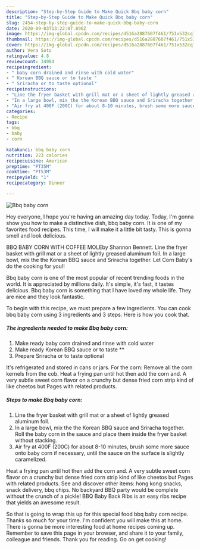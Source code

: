 ```yaml
---
description: "Step-by-Step Guide to Make Quick Bbq baby corn"
title: "Step-by-Step Guide to Make Quick Bbq baby corn"
slug: 2454-step-by-step-guide-to-make-quick-bbq-baby-corn
date: 2020-09-03T13:22:07.896Z
image: https://img-global.cpcdn.com/recipes/d516a2887607f461/751x532cq70/bbq-baby-corn-recipe-main-photo.jpg
thumbnail: https://img-global.cpcdn.com/recipes/d516a2887607f461/751x532cq70/bbq-baby-corn-recipe-main-photo.jpg
cover: https://img-global.cpcdn.com/recipes/d516a2887607f461/751x532cq70/bbq-baby-corn-recipe-main-photo.jpg
author: Vera Soto
ratingvalue: 4.8
reviewcount: 34984
recipeingredient:
- " baby corn drained and rinse with cold water"
- " Korean BBQ sauce or to taste "
- " Sriracha or to taste optional"
recipeinstructions:
- "Line the fryer basket with grill mat or a sheet of lightly greased aluminum foil."
- "In a large bowl, mix the the Korean BBQ sauce and Sriracha together. Roll the baby corn in the sauce and place them inside the fryer basket without stacking."
- "Air fry at 400F (200C) for about 8-10 minutes, brush some more sauce onto baby corn if necessary, until the sauce on the surface is slightly caramelized."
categories:
- Recipe
tags:
- bbq
- baby
- corn

katakunci: bbq baby corn 
nutrition: 223 calories
recipecuisine: American
preptime: "PT35M"
cooktime: "PT53M"
recipeyield: "1"
recipecategory: Dinner

---
```



![Bbq baby corn](https://img-global.cpcdn.com/recipes/d516a2887607f461/751x532cq70/bbq-baby-corn-recipe-main-photo.jpg)

Hey everyone, I hope you're having an amazing day today. Today, I'm gonna show you how to make a distinctive dish, bbq baby corn. It is one of my favorites food recipes. This time, I will make it a little bit tasty. This is gonna smell and look delicious.

BBQ BABY CORN WITH COFFEE MOLEby Shannon Bennett. Line the fryer basket with grill mat or a sheet of lightly greased aluminum foil. In a large bowl, mix the the Korean BBQ sauce and Sriracha together. Let Corn Baby&#39;s do the cooking for you!!

Bbq baby corn is one of the most popular of recent trending foods in the world. It is appreciated by millions daily. It's simple, it's fast, it tastes delicious. Bbq baby corn is something that I have loved my whole life. They are nice and they look fantastic.


To begin with this recipe, we must prepare a few ingredients. You can cook bbq baby corn using 3 ingredients and 3 steps. Here is how you cook that.

<!--inarticleads1-->

##### The ingredients needed to make Bbq baby corn:

1. Make ready  baby corn drained and rinse with cold water
1. Make ready  Korean BBQ sauce or to taste **
1. Prepare  Sriracha or to taste optional


It&#39;s refrigerated and stored in cans or jars. For the corn: Remove all the corn kernels from the cob. Heat a frying pan until hot then add the corn and. A very subtle sweet corn flavor on a crunchy but dense fried corn strip kind of like cheetos but Pages with related products. 

<!--inarticleads2-->

##### Steps to make Bbq baby corn:

1. Line the fryer basket with grill mat or a sheet of lightly greased aluminum foil.
1. In a large bowl, mix the the Korean BBQ sauce and Sriracha together. Roll the baby corn in the sauce and place them inside the fryer basket without stacking.
1. Air fry at 400F (200C) for about 8-10 minutes, brush some more sauce onto baby corn if necessary, until the sauce on the surface is slightly caramelized.


Heat a frying pan until hot then add the corn and. A very subtle sweet corn flavor on a crunchy but dense fried corn strip kind of like cheetos but Pages with related products. See and discover other items: hong kong snacks, snack delivery, bbq chips. No backyard BBQ party would be complete without the crunch of a pickle! BBQ Baby Back Ribs is an easy ribs recipe that yields an awesome result. 

So that is going to wrap this up for this special food bbq baby corn recipe. Thanks so much for your time. I'm confident you will make this at home. There is gonna be more interesting food at home recipes coming up. Remember to save this page in your browser, and share it to your family, colleague and friends. Thank you for reading. Go on get cooking!

